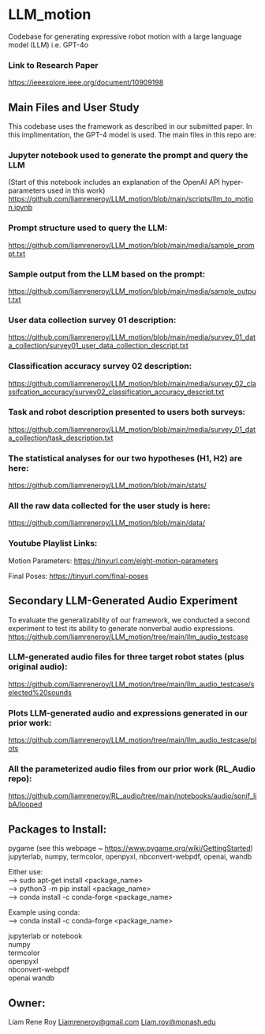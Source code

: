 # LLM_motion
Codebase for generating expressive robot motion with a large language model (LLM) i.e. GPT-4o

### Link to Research Paper
https://ieeexplore.ieee.org/document/10909198


## Main Files and User Study
This codebase uses the framework as described in our submitted paper. In this implimentation, the GPT-4 model is used. The main files in this repo are:

### Jupyter notebook used to generate the prompt and query the LLM 
(Start of this notebook includes an explanation of the OpenAI API hyper-parameters used in this work)
https://github.com/liamreneroy/LLM_motion/blob/main/scripts/llm_to_motion.ipynb

### Prompt structure used to query the LLM:
https://github.com/liamreneroy/LLM_motion/blob/main/media/sample_prompt.txt

### Sample output from the LLM based on the prompt:
https://github.com/liamreneroy/LLM_motion/blob/main/media/sample_output.txt

### User data collection survey 01 description:
https://github.com/liamreneroy/LLM_motion/blob/main/media/survey_01_data_collection/survey01_user_data_collection_descript.txt

### Classification accuracy survey 02 description:
https://github.com/liamreneroy/LLM_motion/blob/main/media/survey_02_classifcation_accuracy/survey02_classification_accuracy_descript.txt

### Task and robot description presented to users both surveys:
https://github.com/liamreneroy/LLM_motion/blob/main/media/survey_01_data_collection/task_description.txt

### The statistical analyses for our two hypotheses (H1, H2) are here:
https://github.com/liamreneroy/LLM_motion/blob/main/stats/

### All the raw data collected for the user study is here:
https://github.com/liamreneroy/LLM_motion/blob/main/data/

### Youtube Playlist Links:
Motion Parameters:  https://tinyurl.com/eight-motion-parameters

Final Poses:        https://tinyurl.com/final-poses


## Secondary LLM-Generated Audio Experiment
To evaluate the generalizability of our framework, we conducted a second experiment to test its ability to generate nonverbal audio expressions.
https://github.com/liamreneroy/LLM_motion/tree/main/llm_audio_testcase

### LLM-generated audio files for three target robot states (plus original audio):
https://github.com/liamreneroy/LLM_motion/tree/main/llm_audio_testcase/selected%20sounds

### Plots LLM-generated audio and expressions generated in our prior work:
https://github.com/liamreneroy/LLM_motion/tree/main/llm_audio_testcase/plots

### All the parameterized audio files from our prior work (RL_Audio repo):
https://github.com/liamreneroy/RL_audio/tree/main/notebooks/audio/sonif_libA/looped


## Packages to Install:
pygame   (see this webpage ~ https://www.pygame.org/wiki/GettingStarted)  
jupyterlab, numpy, termcolor, openpyxl, nbconvert-webpdf, openai, wandb  


Either use:    
--> sudo apt-get install <package_name>  
--> python3 -m pip install <package_name>  
--> conda install -c conda-forge <package_name>  


Example using conda:  
--> conda install -c conda-forge <package_name>  

jupyterlab or notebook  
numpy  
termcolor  
openpyxl  
nbconvert-webpdf              
openai
wandb  


## Owner: 
Liam Rene Roy
Liamreneroy@gmail.com
Liam.roy@monash.edu
